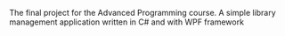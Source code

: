The final project for the Advanced Programming course. A simple library management application written in C# and with WPF framework
